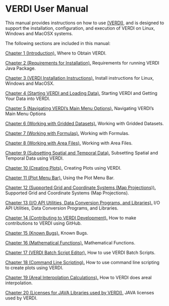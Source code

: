 VERDI User Manual
======================================

This manual provides instructions on how to use [ (VERDI)](https://www.cmascenter.org/verdi/), and is designed to support the installation, configuration, and execution of VERDI on Linux, Windows and MacOSX systems. 

The following sections are included in this manual:

[Chapter 1 (Introduction).](VERDI_ch01.md) Where to Obtain VERDI.

[Chapter 2 (Requirements for Installation).](VERDI_ch02.md) Requirements for running VERDI Java Package.

[Chapter 3 (VERDI Installation Instructions).](VERDI_ch03.md) Install instructions for Linux, Windows and MacOSX.

[Chapter 4 (Starting VERDI and Loading Data).](VERDI_ch04.md) Starting VERDI and Getting Your Data into VERDI.

[Chapter 5 (Navigating VERDI’s Main Menu Options).](VERDI_ch05.md) Navigating VERDI’s Main Menu Options 

[Chapter 6 (Working with Gridded Datasets).](VERDI_ch06.md) Working with Gridded Datasets.

[Chapter 7 (Working with Formulas).](VERDI_ch07.md) Working with Formulas.

[Chapter 8 (Working with Area Files).](VERDI_ch08.md) Working with Area Files.

[Chapter 9 (Subsetting Spatial and Temporal Data).](VERDI_ch09.md) Subsetting Spatial and Temporal Data using VERDI.

[Chapter 10 (Creating Plots).](VERDI_ch10.md) Creating Plots using VERDI. 

[Chapter 11 (Plot Menu Bar).](VERDI_ch11.md) Using the Plot Menu Bar. 

[Chapter 12 (Supported Grid and Coordinate Systems (Map Projections)).](VERDI_ch12.md) Supported Grid and Coordinate Systems (Map Projections).

[Chapter 13 (I/O API Utilities, Data Conversion Programs, and Libraries).](VERDI_ch13.md) I/O API Utilities, Data Conversion Programs, and Libraries.

[Chapter 14 (Contributing to VERDI Development).](VERDI_ch14.md) How to make contributions to VERDI using GitHub. 

[Chapter 15 (Known Bugs).](VERDI_ch15.md)  Known Bugs.

[Chapter 16 (Mathematical Functions).](VERDI_ch16.md) Mathematical Functions.

[Chapter 17 (VERDI Batch Script Editor).](VERDI_ch17.md) How to use VERDI Batch Scripts.

[Chapter 18 (Command Line Scripting).](VERDI_ch18.md) How to use command line scripting to create plots using VERDI. 

[Chapter 19 (Areal Interpolation Calculations).](VERDI_ch19.md) How to VERDI does areal interpolation.

[Chapter 20 (Licenses for JAVA Libraries used by VERDI).](VERDI_ch20.md) JAVA licenses used by VERDI.
